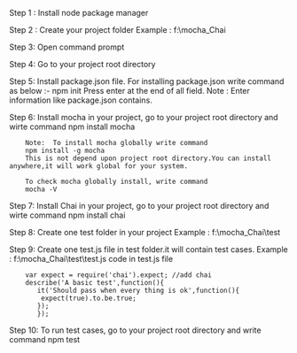 Step 1 : Install node package manager

Step 2 : Create your project folder
	    Example : f:\mocha_Chai

Step 3: Open command prompt

Step 4: Go to your project root directory 

Step 5: Install package.json file.
            For installing package.json write command as below :-
	    npm init
	    Press enter at the end of all field.
	    Note : Enter information like package.json contains.

Step 6: Install mocha in your project, go to your project root directory and wirte command
            npm install mocha
	    
	    Note:  To install mocha globally write command
	    npm install -g mocha
	    This is not depend upon project root directory.You can install anywhere,it will work global for your system.
	    
	    To check mocha globally install, write command
	    mocha -V

Step 7: Install Chai in your project, go to your project root directory and wirte command
	    npm install chai

Step 8: Create one test folder in your project
	    Example : f:\mocha_Chai\test

 Step 9: Create one test.js file in test folder.it will contain test cases.
	    Example : f:\mocha_Chai\test\test.js
	    code in test.js file
	    
	    var expect = require('chai').expect; //add chai
	    describe('A basic test',function(){
	       it('Should pass when every thing is ok',function(){
		    expect(true).to.be.true;
   	       });
           });

Step 10: To run test cases, go to your project root directory and write command
	 	npm test

	    

